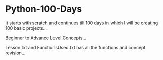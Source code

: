 # Python-100-Days
It starts with scratch and continues till 100 days in which I will be creating 100 basic projects...

Beginner to Advance Level Concepts...

Lesson.txt and FunctionsUsed.txt has all the functions and concept revision...
